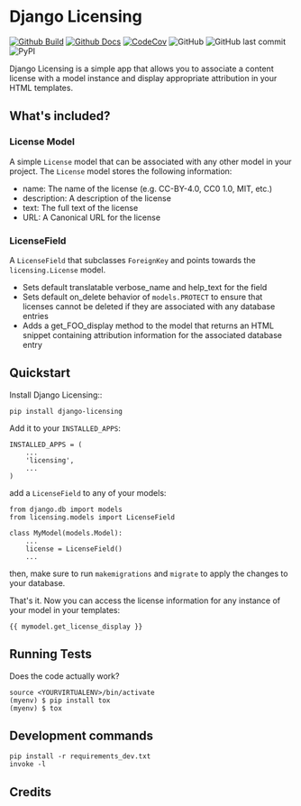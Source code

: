 # Django Licensing

[![Github Build](https://github.com/SSJenny90/django-licensing/actions/workflows/build.yml/badge.svg)](https://github.com/SSJenny90/django-licensing/actions/workflows/build.yml)
[![Github Docs](https://github.com/SSJenny90/django-licensing/actions/workflows/docs.yml/badge.svg)](https://github.com/SSJenny90/django-licensing/actions/workflows/docs.yml)
[![CodeCov](https://codecov.io/gh/SSJenny90/django-licensing/branch/main/graph/badge.svg?token=0Q18CLIKZE)](https://codecov.io/gh/SSJenny90/django-licensing)
![GitHub](https://img.shields.io/github/license/SSJenny90/django-licensing)
![GitHub last commit](https://img.shields.io/github/last-commit/SSJenny90/django-licensing)
![PyPI](https://img.shields.io/pypi/v/django-licensing)

Django Licensing is a simple app that allows you to associate a content license with a model instance and display appropriate attribution in your HTML templates.

## What's included?

### License Model

A simple `License` model that can be associated with any other model in your project. The `License` model stores the following information:

* name: The name of the license (e.g. CC-BY-4.0, CC0 1.0, MIT, etc.)
* description: A description of the license
* text: The full text of the license
* URL: A Canonical URL for the license

### LicenseField

A `LicenseField` that subclasses `ForeignKey` and points towards the `licensing.License` model.

* Sets default translatable verbose_name and help_text for the field
* Sets default on_delete behavior of `models.PROTECT` to ensure that licenses cannot be deleted if they are associated with any database entries
* Adds a get_FOO_display method to the model that returns an HTML snippet containing attribution information for the associated database entry


Quickstart
----------

Install Django Licensing::

    pip install django-licensing

Add it to your `INSTALLED_APPS`:

    INSTALLED_APPS = (
        ...
        'licensing',
        ...
    )

add a `LicenseField` to any of your models:

    from django.db import models
    from licensing.models import LicenseField

    class MyModel(models.Model):
        ...
        license = LicenseField()
        ...

then, make sure to run `makemigrations` and `migrate` to apply the changes to your database.

That's it. Now you can access the license information for any instance of your model in your templates:

    {{ mymodel.get_license_display }}


Running Tests
-------------

Does the code actually work?

    source <YOURVIRTUALENV>/bin/activate
    (myenv) $ pip install tox
    (myenv) $ tox


Development commands
---------------------

    pip install -r requirements_dev.txt
    invoke -l


Credits
-------
